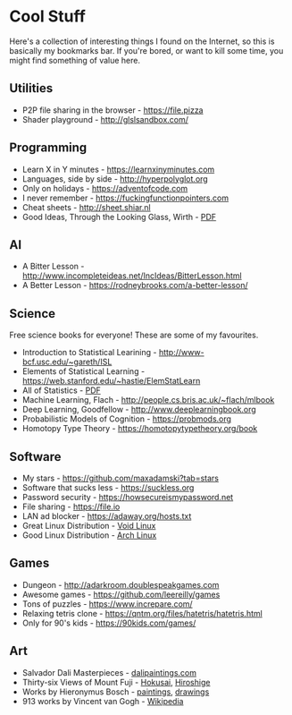 # Cool Stuff

Here's a collection of interesting things I found on the Internet,
so this is basically my bookmarks bar.
If you're bored, or want to kill some time, you might find something of value here.

## Utilities

- P2P file sharing in the browser - <https://file.pizza>
- Shader playground - <http://glslsandbox.com/>

## Programming

- Learn X in Y minutes - <https://learnxinyminutes.com>
- Languages, side by side - <http://hyperpolyglot.org>
- Only on holidays - <https://adventofcode.com>
- I never remember - <https://fuckingfunctionpointers.com>
- Cheat sheets - <http://sheet.shiar.nl>
- Good Ideas, Through the Looking Glass, Wirth - [PDF](https://www.inf.ethz.ch/personal/wirth/Articles/GoodIdeas_origFig.pdf)

## AI

- A Bitter Lesson - <http://www.incompleteideas.net/IncIdeas/BitterLesson.html>
- A Better Lesson - <https://rodneybrooks.com/a-better-lesson/>

## Science

Free science books for everyone! These are some of my favourites.

- Introduction to Statistical Learining - <http://www-bcf.usc.edu/~gareth/ISL>
- Elements of Statistical Learning - <https://web.stanford.edu/~hastie/ElemStatLearn>
- All of Statistics - [PDF](http://www.ic.unicamp.br/~wainer/cursos/1s2013/ml/livro.pdf)
- Machine Learning, Flach - <http://people.cs.bris.ac.uk/~flach/mlbook>
- Deep Learning, Goodfellow - <http://www.deeplearningbook.org>
- Probabilistic Models of Cognition - <https://probmods.org>
- Homotopy Type Theory - <https://homotopytypetheory.org/book>

## Software

- My stars - <https://github.com/maxadamski?tab=stars>
- Software that sucks less - <https://suckless.org>
- Password security - <https://howsecureismypassword.net>
- File sharing - <https://file.io>
- LAN ad blocker - <https://adaway.org/hosts.txt>
- Great Linux Distribution - [Void Linux](https://voidlinux.org)
- Good Linux Distribution - [Arch Linux](https://archlinux.org)

## Games

- Dungeon - <http://adarkroom.doublespeakgames.com>
- Awesome games - <https://github.com/leereilly/games>
- Tons of puzzles - <https://www.increpare.com/>
- Relaxing tetris clone - <https://qntm.org/files/hatetris/hatetris.html>
- Only for 90's kids - <https://90kids.com/games/>

## Art

- Salvador Dali Masterpieces - [dalipaintings.com][dalipaintings]
- Thirty-six Views of Mount Fuji - [Hokusai][hokusai], [Hiroshige][hiroshige]
- Works by Hieronymus Bosch - [paintings][bosch_paintings], [drawings][bosch_drawings]
- 913 works by Vincent van Gogh - [Wikipedia][van_gogh]

[bosch_drawings]: https://en.wikipedia.org/wiki/Hieronymus_Bosch_drawings
[bosch_paintings]: https://en.wikipedia.org/wiki/List_of_paintings_by_Hieronymus_Bosch
[dalipaintings]: https://www.dalipaintings.com
[van_gogh]: https://en.wikipedia.org/wiki/List_of_works_by_Vincent_van_Gogh
[hokusai]: https://en.wikipedia.org/wiki/Thirty-six_Views_of_Mount_Fuji
[hiroshige]: https://en.wikipedia.org/wiki/Thirty-six_Views_of_Mount_Fuji_(Hiroshige)

